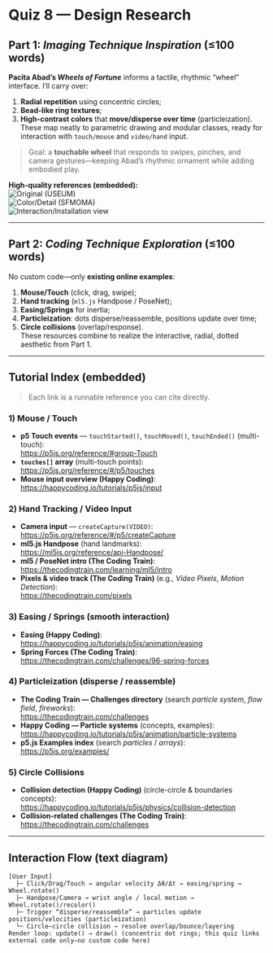 
# Quiz 8 — Design Research

## Part 1: _Imaging Technique Inspiration_ (≤100 words)
**Pacita Abad’s _Wheels of Fortune_** informs a tactile, rhythmic “wheel” interface. I’ll carry over:  
1) **Radial repetition** using concentric circles;  
2) **Bead-like ring textures**;  
3) **High-contrast colors** that **move/disperse over time** (particleization).  
These map neatly to parametric drawing and modular classes, ready for interaction with `touch/mouse` and `video/hand` input.

> Goal: a **touchable wheel** that responds to swipes, pinches, and camera gestures—keeping Abad’s rhythmic ornament while adding embodied play.

**High-quality references (embedded):**  
![Original (USEUM)](https://useum.org/artwork/Wheels-of-Fortune-Pacita-Abad-2000)  
![Color/Detail (SFMOMA)](https://www.sfmoma.org/read/pacita-abad-a-living-tapestry-of-places/)  
![Interaction/Installation view](https://images.squarespace-cdn.com/content/v1/5d91f0811b06bc4c5b873679/1571492391091-1Z8JAA9ZPLLE7WBUYVV5/20191018_222551.jpg?format=1500w)

---

## Part 2: _Coding Technique Exploration_ (≤100 words)
No custom code—only **existing online examples**:  
1) **Mouse/Touch** (click, drag, swipe);  
2) **Hand tracking** (`ml5.js` Handpose / PoseNet);  
3) **Easing/Springs** for inertia;  
4) **Particleization**: dots disperse/reassemble, positions update over time;  
5) **Circle collisions** (overlap/response).  
These resources combine to realize the interactive, radial, dotted aesthetic from Part 1.

---

## Tutorial Index (embedded)
> Each link is a runnable reference you can cite directly.

### 1) Mouse / Touch
- **p5 Touch events** — `touchStarted()`, `touchMoved()`, `touchEnded()` (multi-touch):  
  https://p5js.org/reference/#group-Touch  
- **`touches[]` array** (multi-touch points):  
  https://p5js.org/reference/#/p5/touches  
- **Mouse input overview (Happy Coding)**:  
  https://happycoding.io/tutorials/p5js/input

### 2) Hand Tracking / Video Input
- **Camera input** — `createCapture(VIDEO)`:  
  https://p5js.org/reference/#/p5/createCapture  
- **ml5.js Handpose** (hand landmarks):  
  https://ml5js.org/reference/api-Handpose/  
- **ml5 / PoseNet intro (The Coding Train)**:  
  https://thecodingtrain.com/learning/ml5/intro  
- **Pixels & video track (The Coding Train)** (e.g., *Video Pixels*, *Motion Detection*):  
  https://thecodingtrain.com/pixels

### 3) Easing / Springs (smooth interaction)
- **Easing (Happy Coding)**:  
  https://happycoding.io/tutorials/p5js/animation/easing  
- **Spring Forces (The Coding Train)**:  
  https://thecodingtrain.com/challenges/96-spring-forces

### 4) Particleization (disperse / reassemble)
- **The Coding Train — Challenges directory** (search *particle system*, *flow field*, *fireworks*):  
  https://thecodingtrain.com/challenges  
- **Happy Coding — Particle systems** (concepts, examples):  
  https://happycoding.io/tutorials/p5js/animation/particle-systems  
- **p5.js Examples index** (search *particles* / *arrays*):  
  https://p5js.org/examples/

### 5) Circle Collisions
- **Collision detection (Happy Coding)** (circle-circle & boundaries concepts):  
  https://happycoding.io/tutorials/p5js/physics/collision-detection  
- **Collision-related challenges (The Coding Train)**:  
  https://thecodingtrain.com/challenges

---

## Interaction Flow (text diagram)
```text
[User Input]
  ├─ Click/Drag/Touch → angular velocity Δθ/Δt → easing/spring → Wheel.rotate()
  ├─ Handpose/Camera → wrist angle / local motion → Wheel.rotate()/recolor()
  ├─ Trigger “disperse/reassemble” → particles update positions/velocities (particleization)
  └─ Circle–circle collision → resolve overlap/bounce/layering
Render loop: update() → draw() (concentric dot rings; this quiz links external code only—no custom code here)
